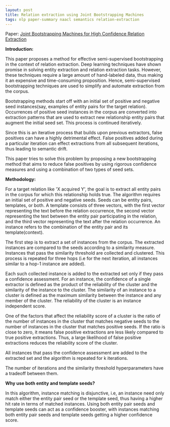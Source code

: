 ```yaml
---
layout: post
title: Relation extraction using Joint Bootstrapping Machines
tags: nlp paper-summary naacl semantics relation-extraction
---
```


Paper: [Joint Bootstrapping Machines for High Confidence Relation Extraction](http://aclweb.org/anthology/N18-1003)

**Introduction:**

This paper proposes a method for effective semi-supervised bootstrapping in the context of relation extraction. 
Deep learning techniques have shown promise in solving entity extraction and relation extraction tasks. However, these techniques require a large amount of hand-labeled data, thus making it an expensive and time-consuming proposition. Hence, semi-supervised bootstrapping techniques are used to simplify and automate extraction from the corpus.

Bootstrapping methods start off with an initial set of positive and negative seed instances(say, examples of entity pairs for the target relation). Occurrences of positive seed instances in the corpus are converted into extraction patterns that are used to extract new relationship entity pairs that augment the initial seed set. This process is continued iteratively.

Since this is an iterative process that builds upon previous extractors, false positives can have a highly detrimental effect. False positives added during a particular iteration can effect extractions from all subsequent iterations, thus leading to semantic drift. 

This paper tries to solve this problem by proposing a new bootstrapping method that aims to reduce false positives by using rigorous confidence measures and using a combination of two types of seed sets.

**Methodology:**

For a target relation like 'X acquired Y', the goal is to extract all entity pairs in the corpus for which this relationship holds true.
The algorithm requires an initial set of positive and negative seeds. Seeds can be entity pairs, templates, or both. A template consists of three vectors, with the first vector representing the text before the relation occurrence, the second vector representing the text between the entity pair participating in the relation, and the third vector representing the text after the relation occurrence. An instance refers to the combination of the entity pair and its template(context).

The first step is to extract a set of instances from the corpus. The extracted instances are compared to the seeds according to a similarity measure. Instances that pass the similarity threshold are collected and clustered. This process is repeated for three hops (i.e for the next iteration, all instances similar to a hop-1 instance are added).

Each such collected instance is added to the extracted set only if they pass a confidence assessment.
For an instance, the confidence of a single extractor is defined as the product of the reliability of the cluster and the similarity of the instance to the cluster.
The similarity of an instance to a cluster is defined as the maximum similarity between the instance and any member of the cluster. The reliability of the cluster is an instance independent score.

One of the factors that affect the reliability score of a cluster is the ratio of the number of instances in the cluster that matches negative seeds to the number of instances in the cluster that matches positive seeds. If the ratio is close to zero, it means false positive extractions are less likely compared to true positive extractions. Thus, a large likelihood of false positive extractions reduces the reliability score of the cluster.

All instances that pass the confidence assessment are added to the extracted set and the algorithm is repeated for k iterations.

The number of iterations and the similarity threshold hyperparameters have a tradeoff between them. 

**Why use both entity and template seeds?**

In this algorithm, instance matching is disjunctive, i.e, an instance need only match either the entity pair seed or the template seed, thus having a higher hit rate in terms of matched instances. Using both entity pair seeds and template seeds can act as a confidence booster, with instances matching both entity pair seeds and template seeds getting a higher confidence score.
